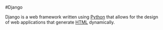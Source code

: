 #Django













Django is a web framework written using [Python](/wiki/Python) that allows for the design of web applications that generate [HTML](/wiki/HTML) dynamically.















